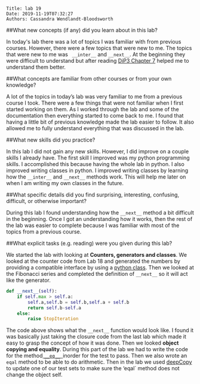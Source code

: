     Title: lab 19
    Date: 2019-11-19T07:32:27
    Authors: Cassandra Wendlandt-Bloodsworth 


##What new concepts (if any) did you learn about in this lab? 

In today's lab there was a lot of topics I was familiar with from previous courses. However, there were a few topics that were new to me. The topics that were new to me was ` __inter__`  and `__next__`. At the beginning they were difficult to understand but after reading [DiP3 Chapter 7](http://www.cs.unb.ca/~bremner/teaching/cs2613/books/diveintopython3/iterators.html) helped me to understand them better. 

##What concepts are familiar from other courses or from your own knowledge?

A lot of the topics in today’s lab was very familiar to me from a previous course I took. There were a few things that were not familiar when I first started working on them. As I worked through the lab and some of the documentation then everything started to come back to me. I found that having a little bit of previous knowledge made the lab easier to follow. It also allowed me to fully understand everything that was discussed in the lab. 

##What new skills did you practice?

In this lab I did not gain any new skills. However, I did improve on a couple skills I already have. The first skill I improved was my python programming skills. I accomplished this because having the whole lab in python. I also improved writing classes in python. I improved writing classes by learning how the ` __inter__ ` and ` __next__ ` methods work. This will help me later on when I am writing my own classes in the future. 

##What specific details did you find surprising, interesting, confusing, difficult, or otherwise important?

During this lab I found understanding how the ` __next__ ` method a bit difficult in the beginning. Once I got an understanding how it works, then the rest of the lab was easier to complete because I was familiar with most of the topics from a previous course. 

##What explicit tasks (e.g. reading) were you given during this lab?

We started the lab with looking at **Counters, generators and classes**. We looked at the counter code from Lab 18 and generated the numbers by providing a compatible interface by using a [python class](http://www.cs.unb.ca/~bremner/teaching/cs2613/books/diveintopython3/iterators.html#defining-classes). 
Then we looked at the Fibonacci series and completed the definition of `__next__` so it will act like the generator.

```python
def __next__(self):
	if self.max > self.a: 
		self.a,self.b = self.b,self.a + self.b
		return self.b-self.a
	else: 
		raise StopIteration
```

The code above shows what the `__next__` function would look like. I found it was basically just taking the closure code from the last lab which made it easy to grasp the concept of how it was done. 
Then we looked **object copying and equality**. During this part of the lab we had to write the code for the method[ `__eq__ `](http://www.cs.unb.ca/~bremner/teaching/cs2613/books/diveintopython3/special-method-names.html#rich-comparisons)inorder for the test to pass. Then we also wrote an `eqal` method to be able to do arithmetic. 
Then in the lab we used [deepCopy](https://docs.python.org/3/library/copy.html) to update one of our test sets to make sure the ‘eqal` method does not change the object self.
